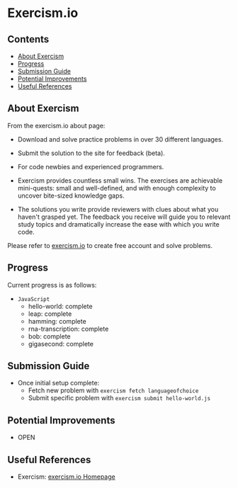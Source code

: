 # Exercism.io #

## Contents ##
* [About Exercism](#about-exercism)
* [Progress](#progress)
* [Submission Guide](#submission-guide)
* [Potential Improvements](#potential-improvements)
* [Useful References](#useful-references)


## About Exercism ##
From the exercism.io about page:
* Download and solve practice problems in over 30 different languages.
* Submit the solution to the site for feedback (beta).
* For code newbies and experienced programmers.

* Exercism provides countless small wins. The exercises are achievable mini-quests: small and well-defined, and with enough complexity to uncover bite-sized knowledge gaps.
* The solutions you write provide reviewers with clues about what you haven't grasped yet. The feedback you receive will guide you to relevant study topics and dramatically increase the ease with which you write code.

Please refer to [exercism.io](http://exercism.io/) to create free account and solve problems.


## Progress ##
Current progress is as follows:
* `JavaScript`
  * hello-world: complete
  * leap: complete
  * hamming: complete
  * rna-transcription: complete
  * bob: complete
  * gigasecond: complete


## Submission Guide ##
* Once initial setup complete:
  * Fetch new problem with `exercism fetch languageofchoice`
  * Submit specific problem with `exercism submit hello-world.js`


## Potential Improvements ##
* OPEN


## Useful References ##
* Exercism: [exercism.io Homepage](http://exercism.io/)
